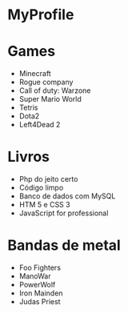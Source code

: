 # MyProfile

# Games

* Minecraft
* Rogue company
* Call of duty: Warzone
* Super Mario World
* Tetris
* Dota2
* Left4Dead 2

# Livros

* Php do jeito certo
* Código limpo
* Banco de dados com MySQL
* HTM 5 e CSS 3
* JavaScript for professional

# Bandas de metal

* Foo Fighters
* ManoWar
* PowerWolf
* Iron Mainden
* Judas Priest